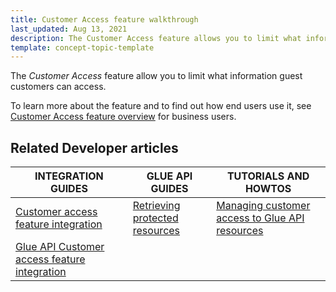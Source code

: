```yaml
---
title: Customer Access feature walkthrough
last_updated: Aug 13, 2021
description: The Customer Access feature allows you to limit what information guest customers can access
template: concept-topic-template
---
```


The _Customer Access_ feature allow you to limit what information guest customers can access.


To learn more about the feature and to find out how end users use it, see [Customer Access feature overview](/docs/scos/user/features/customer-access-feature-overview.html) for business users.



## Related Developer articles

|INTEGRATION GUIDES | GLUE API GUIDES | TUTORIALS AND HOWTOS |
|---------|---------|---------|
| [Customer access feature integration](/docs/scos/dev/feature-integration-guides/customer-access-feature-integration.html) | [Retrieving protected resources](/docs/scos/dev/glue-api-guides/retrieving-protected-resources.html)  | [Managing customer access to Glue API resources](/docs/scos/dev/tutorials-and-howtos/howtos/glue-api-howtos/managing-customer-access-to-glue-api-resources.html) |
| [Glue API Customer access feature integration](/docs/scos/dev/feature-integration-guides/glue-api/glue-api-customer-access-feature-integration.html) | | |
